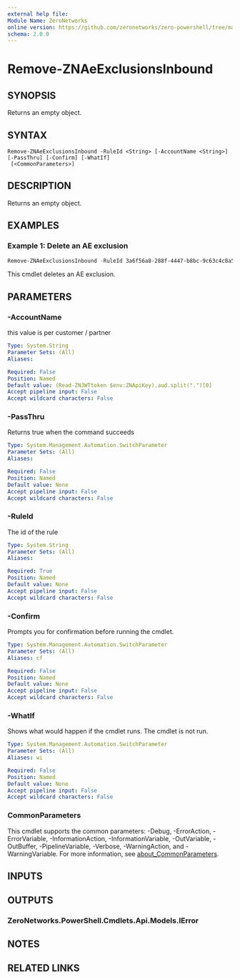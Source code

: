 ```yaml
---
external help file:
Module Name: ZeroNetworks
online version: https://github.com/zeronetworks/zero-powershell/tree/master/src/help/zeronetworks/remove-znaeexclusionsinbound
schema: 2.0.0
---
```


# Remove-ZNAeExclusionsInbound

## SYNOPSIS
Returns an empty object.

## SYNTAX

```
Remove-ZNAeExclusionsInbound -RuleId <String> [-AccountName <String>] [-PassThru] [-Confirm] [-WhatIf]
 [<CommonParameters>]
```

## DESCRIPTION
Returns an empty object.

## EXAMPLES

### Example 1: Delete an AE exclusion
```powershell
Remove-ZNAeExclusionsInbound -RuleId 3a6f56a8-288f-4447-b8bc-9c63c4c8a58d
```

This cmdlet deletes an AE exclusion.

## PARAMETERS

### -AccountName
this value is per customer / partner

```yaml
Type: System.String
Parameter Sets: (All)
Aliases:

Required: False
Position: Named
Default value: (Read-ZNJWTtoken $env:ZNApiKey).aud.split(".")[0]
Accept pipeline input: False
Accept wildcard characters: False
```

### -PassThru
Returns true when the command succeeds

```yaml
Type: System.Management.Automation.SwitchParameter
Parameter Sets: (All)
Aliases:

Required: False
Position: Named
Default value: None
Accept pipeline input: False
Accept wildcard characters: False
```

### -RuleId
The id of the rule

```yaml
Type: System.String
Parameter Sets: (All)
Aliases:

Required: True
Position: Named
Default value: None
Accept pipeline input: False
Accept wildcard characters: False
```

### -Confirm
Prompts you for confirmation before running the cmdlet.

```yaml
Type: System.Management.Automation.SwitchParameter
Parameter Sets: (All)
Aliases: cf

Required: False
Position: Named
Default value: None
Accept pipeline input: False
Accept wildcard characters: False
```

### -WhatIf
Shows what would happen if the cmdlet runs.
The cmdlet is not run.

```yaml
Type: System.Management.Automation.SwitchParameter
Parameter Sets: (All)
Aliases: wi

Required: False
Position: Named
Default value: None
Accept pipeline input: False
Accept wildcard characters: False
```

### CommonParameters
This cmdlet supports the common parameters: -Debug, -ErrorAction, -ErrorVariable, -InformationAction, -InformationVariable, -OutVariable, -OutBuffer, -PipelineVariable, -Verbose, -WarningAction, and -WarningVariable. For more information, see [about_CommonParameters](http://go.microsoft.com/fwlink/?LinkID=113216).

## INPUTS

## OUTPUTS

### ZeroNetworks.PowerShell.Cmdlets.Api.Models.IError

## NOTES

## RELATED LINKS


